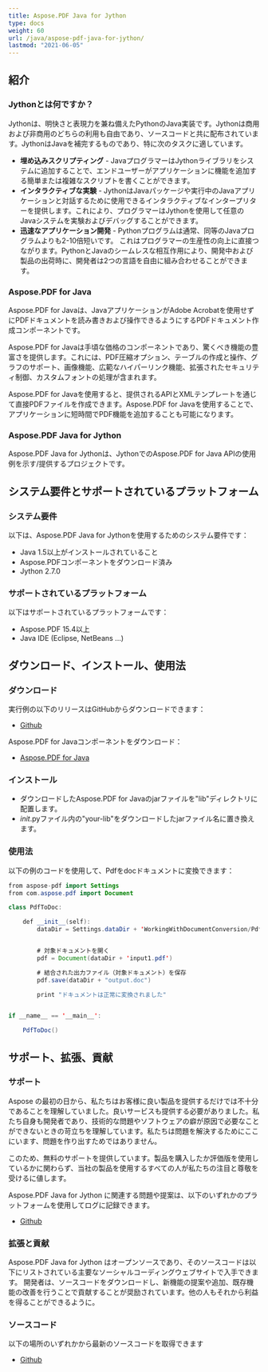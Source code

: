 ```yaml
---
title: Aspose.PDF Java for Jython
type: docs
weight: 60
url: /java/aspose-pdf-java-for-jython/
lastmod: "2021-06-05"
---
```


## 紹介

### Jythonとは何ですか？

Jythonは、明快さと表現力を兼ね備えたPythonのJava実装です。Jythonは商用および非商用のどちらの利用も自由であり、ソースコードと共に配布されています。JythonはJavaを補完するものであり、特に次のタスクに適しています。

- **埋め込みスクリプティング** - JavaプログラマーはJythonライブラリをシステムに追加することで、エンドユーザーがアプリケーションに機能を追加する簡単または複雑なスクリプトを書くことができます。
- **インタラクティブな実験** - JythonはJavaパッケージや実行中のJavaアプリケーションと対話するために使用できるインタラクティブなインタープリターを提供します。これにより、プログラマーはJythonを使用して任意のJavaシステムを実験およびデバッグすることができます。
- **迅速なアプリケーション開発** - Pythonプログラムは通常、同等のJavaプログラムよりも2-10倍短いです。
 これはプログラマーの生産性の向上に直接つながります。PythonとJavaのシームレスな相互作用により、開発中および製品の出荷時に、開発者は2つの言語を自由に組み合わせることができます。

### Aspose.PDF for Java

Aspose.PDF for Javaは、JavaアプリケーションがAdobe Acrobatを使用せずにPDFドキュメントを読み書きおよび操作できるようにするPDFドキュメント作成コンポーネントです。

Aspose.PDF for Javaは手頃な価格のコンポーネントであり、驚くべき機能の豊富さを提供します。これには、PDF圧縮オプション、テーブルの作成と操作、グラフのサポート、画像機能、広範なハイパーリンク機能、拡張されたセキュリティ制御、カスタムフォントの処理が含まれます。

Aspose.PDF for Javaを使用すると、提供されるAPIとXMLテンプレートを通じて直接PDFファイルを作成できます。Aspose.PDF for Javaを使用することで、アプリケーションに短時間でPDF機能を追加することも可能になります。

### Aspose.PDF Java for Jython

Aspose.PDF Java for Jythonは、JythonでのAspose.PDF for Java APIの使用例を示す/提供するプロジェクトです。
## システム要件とサポートされているプラットフォーム

### システム要件

以下は、Aspose.PDF Java for Jythonを使用するためのシステム要件です：

- Java 1.5以上がインストールされていること
- Aspose.PDFコンポーネントをダウンロード済み
- Jython 2.7.0

### サポートされているプラットフォーム

以下はサポートされているプラットフォームです：

- Aspose.PDF 15.4以上
- Java IDE (Eclipse, NetBeans ...)

## ダウンロード、インストール、使用法

### ダウンロード

実行例の以下のリリースはGitHubからダウンロードできます：

- [Github](https://github.com/aspose-pdf/Aspose.PDF-for-Java/tree/master/Plugins/Aspose-Pdf-Java-for-Jython)

Aspose.PDF for Javaコンポーネントをダウンロード：

- [Aspose.PDF for Java](https://downloads.aspose.com/pdf/java)

### インストール

- ダウンロードしたAspose.PDF for Javaのjarファイルを"lib"ディレクトリに配置します。
- _*init*_.pyファイル内の"your-lib"をダウンロードしたjarファイル名に置き換えます。

### 使用法

以下の例のコードを使用して、Pdfをdocドキュメントに変換できます：

```java
from aspose-pdf import Settings
from com.aspose.pdf import Document

class PdfToDoc:

    def __init__(self):
        dataDir = Settings.dataDir + 'WorkingWithDocumentConversion/PdfToDoc/'


        # 対象ドキュメントを開く
        pdf = Document(dataDir + 'input1.pdf')

        # 結合された出力ファイル（対象ドキュメント）を保存
        pdf.save(dataDir + "output.doc")

        print "ドキュメントは正常に変換されました"


if __name__ == '__main__':       

    PdfToDoc()
```


## サポート、拡張、貢献

### サポート

Aspose の最初の日から、私たちはお客様に良い製品を提供するだけでは不十分であることを理解していました。良いサービスも提供する必要がありました。私たち自身も開発者であり、技術的な問題やソフトウェアの癖が原因で必要なことができないときの苛立ちを理解しています。私たちは問題を解決するためにここにいます、問題を作り出すためではありません。

このため、無料のサポートを提供しています。製品を購入したか評価版を使用しているかに関わらず、当社の製品を使用するすべての人が私たちの注目と尊敬を受けるに値します。

Aspose.PDF Java for Jython に関連する問題や提案は、以下のいずれかのプラットフォームを使用してログに記録できます。

- [Github](https://github.com/aspose-pdf/Aspose.PDF-for-Java/issues)

### 拡張と貢献

Aspose.PDF Java for Jython はオープンソースであり、そのソースコードは以下にリストされている主要なソーシャルコーディングウェブサイトで入手できます。
 開発者は、ソースコードをダウンロードし、新機能の提案や追加、既存機能の改善を行うことで貢献することが奨励されています。他の人もそれから利益を得ることができるように。

### ソースコード

以下の場所のいずれかから最新のソースコードを取得できます

- [Github](https://github.com/aspose-pdf/Aspose.PDF-for-Java)
